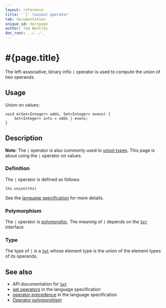 ```yaml
---
layout: reference
title: '`|` (union) operator'
tab: documentation
unique_id: docspage
author: Tom Bentley
doc_root: ../../..
---
```


# #{page.title}

The left-associative, binary infix `|` operator is used to compute the 
*union* of two operands.

## Usage 

Union on values:

<!-- check:none -->
<!-- try: -->
    void m(Set<Integer> odds, Set<Integer> evens) {
        Set<Integer> ints = odds | evens;
    }
  
## Description

**Note**: The `|` operator is also commonly used to 
[union types](#{page.doc_root}/reference/structure/type#union_types). 
This page is about using the `|` operator on values.

### Definition

The `|` operator is defined as follows:

<!-- check:none -->
<!-- try: -->
    lhs.union(rhs)

See the [language specification](#{site.urls.spec_current}#slotwise) for 
more details.

### Polymorphism

The `|` operator is [polymorphic](#{page.doc_root}/reference/operator/operator-polymorphism). 
The meaning of `|` depends on the 
[`Set`](#{site.urls.apidoc_current}/Set.type.html) interface 

### Type

The type of `|` is a [`Set`](#{site.urls.apidoc_current}/Set.type.html) whose element type is the union of the 
element types of its operands.

## See also

* API documentation for [`Set`](#{site.urls.apidoc_current}/Set.type.html)
* [set operators](#{site.urls.spec_current}#sets) in the 
  language specification
* [operator precedence](#{site.urls.spec_current}#operatorprecedence) in the 
  language specification
* [Operator polymorphism](#{page.doc_root}/tour/language-module/#operator_polymorphism) 


